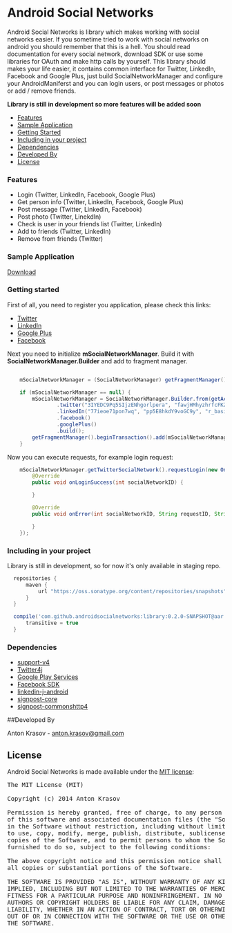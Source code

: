 Android Social Networks
=====================

Android Social Networks is library which makes working with social networks easier.
If you sometime tried to work with social networks on android you should remember that this is a hell.
You should read documentation for every social network, download SDK or use some libraries for OAuth and make
http calls by yourself. This library should makes your life easier, it contains common interface for
Twitter, LinkedIn, Facebook and Google Plus, just build SocialNetworkManager and configure your AndroidManiferst and you can login users, or post messages or photos or add / remove friends.

**Library is still in development so more features will be added soon**

  - [Features](#features)
  - [Sample Application](#sample-application)
  - [Getting Started](#getting-started)
  - [Including in your project](#including-in-your-project)
  - [Dependencies](#dependencies)
  - [Developed By](#developed-by)
  - [License](#license)

### Features

  - Login (Twitter, LinkedIn, Facebook, Google Plus)
  - Get person info (Twitter, LinkedIn, Facebook, Google Plus)
  - Post message (Twitter, LinkedIn, Facebook)
  - Post photo (Twitter, LinekdIn)
  - Check is user in your friends list (Twitter, LinkedIn)
  - Add to friends (Twitter, LinkedIn)
  - Remove from friends (Twitter)

### Sample Application

  [Download](https://dl.dropboxusercontent.com/u/80518668/asn_api_demos.apk)

### Getting started

  First of all, you need to register you application, please check this links:
  - [Twitter](https://github.com/antonkrasov/AndroidSocialNetworks/wiki/Twitter)
  - [LinkedIn](https://github.com/antonkrasov/AndroidSocialNetworks/wiki/LinkedIn)
  - [Google Plus](https://github.com/antonkrasov/AndroidSocialNetworks/wiki/Google-Plus)
  - [Facebook](https://github.com/antonkrasov/AndroidSocialNetworks/wiki/Facebook)



  Next you need to initialize **mSocialNetworkManager**. Build it with **SocialNetworkManager.Builder** and
  add to fragment manager.

```java

    mSocialNetworkManager = (SocialNetworkManager) getFragmentManager().findFragmentByTag(SOCIAL_NETWORK_TAG);

    if (mSocialNetworkManager == null) {
        mSocialNetworkManager = SocialNetworkManager.Builder.from(getActivity())
                .twitter("3IYEDC9Pq5SIjzENhgorlpera", "fawjHMhyzhrfcFKZVB6d5YfiWbWGmgX7vPfazi61xZY9pdD1aE")
                .linkedIn("77ieoe71pon7wq", "pp5E8hkdY9voGC9y", "r_basicprofile+rw_nus+r_network+w_messages")
                .facebook()
                .googlePlus()
                .build();
        getFragmentManager().beginTransaction().add(mSocialNetworkManager, SOCIAL_NETWORK_TAG).commit();
    }

```  

  Now you can execute requests, for example login request:


```java
    mSocialNetworkManager.getTwitterSocialNetwork().requestLogin(new OnLoginCompleteListener() {
        @Override
        public void onLoginSuccess(int socialNetworkID) {

        }

        @Override
        public void onError(int socialNetworkID, String requestID, String errorMessage, Object data) {

        }
    });
```  

### Including in your project

Library is still in development, so for now it's only available in staging repo.

```groovy
  repositories {
      maven {
          url "https://oss.sonatype.org/content/repositories/snapshots"
      }
  }

  compile('com.github.androidsocialnetworks:library:0.2.0-SNAPSHOT@aar') {
      transitive = true
  }
```

### Dependencies

- [support-v4](http://developer.android.com/tools/support-library/index.html)
- [Twitter4j](http://twitter4j.org/en)
- [Google Play Services](http://developer.android.com/google/play-services/index.html)
- [Facebook SDK](https://developers.facebook.com/docs/android/)
- [linkedin-j-android](https://code.google.com/p/linkedin-j/)
- [signpost-core](https://code.google.com/p/oauth-signpost/)
- [signpost-commonshttp4](https://code.google.com/p/oauth-signpost/)

##Developed By

  Anton Krasov - <anton.krasov@gmail.com>

## License

Android Social Networks is made available under the [MIT license](http://opensource.org/licenses/MIT):

<pre>
The MIT License (MIT)

Copyright (c) 2014 Anton Krasov

Permission is hereby granted, free of charge, to any person obtaining a copy
of this software and associated documentation files (the "Software"), to deal
in the Software without restriction, including without limitation the rights
to use, copy, modify, merge, publish, distribute, sublicense, and/or sell
copies of the Software, and to permit persons to whom the Software is
furnished to do so, subject to the following conditions:

The above copyright notice and this permission notice shall be included in
all copies or substantial portions of the Software.

THE SOFTWARE IS PROVIDED "AS IS", WITHOUT WARRANTY OF ANY KIND, EXPRESS OR
IMPLIED, INCLUDING BUT NOT LIMITED TO THE WARRANTIES OF MERCHANTABILITY,
FITNESS FOR A PARTICULAR PURPOSE AND NONINFRINGEMENT. IN NO EVENT SHALL THE
AUTHORS OR COPYRIGHT HOLDERS BE LIABLE FOR ANY CLAIM, DAMAGES OR OTHER
LIABILITY, WHETHER IN AN ACTION OF CONTRACT, TORT OR OTHERWISE, ARISING FROM,
OUT OF OR IN CONNECTION WITH THE SOFTWARE OR THE USE OR OTHER DEALINGS IN
THE SOFTWARE.
</pre>
